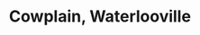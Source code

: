 ---
title: Cowplain, Waterlooville
url: /cowplain-waterlooville/
latitude: 50.893
longitude: -1.02
---